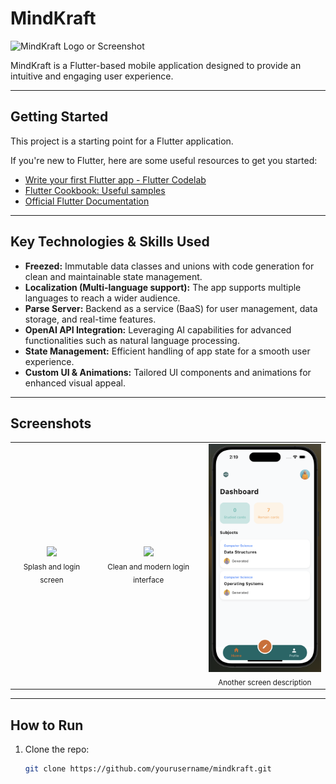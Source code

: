 # MindKraft

![MindKraft Logo or Screenshot](./assets/images/mindkraft_screenshot.png)

MindKraft is a Flutter-based mobile application designed to provide an intuitive and engaging user experience.

---

## Getting Started

This project is a starting point for a Flutter application.

If you're new to Flutter, here are some useful resources to get you started:

- [Write your first Flutter app - Flutter Codelab](https://docs.flutter.dev/get-started/codelab)
- [Flutter Cookbook: Useful samples](https://docs.flutter.dev/cookbook)
- [Official Flutter Documentation](https://docs.flutter.dev/)

---

## Key Technologies & Skills Used

- **Freezed:** Immutable data classes and unions with code generation for clean and maintainable state management.
- **Localization (Multi-language support):** The app supports multiple languages to reach a wider audience.
- **Parse Server:** Backend as a service (BaaS) for user management, data storage, and real-time features.
- **OpenAI API Integration:** Leveraging AI capabilities for advanced functionalities such as natural language processing.
- **State Management:** Efficient handling of app state for a smooth user experience.
- **Custom UI & Animations:** Tailored UI components and animations for enhanced visual appeal.

---

## Screenshots

<table>
  <tr>
    <td align="center">
      <img src="./assets/screenShots/۱.png" width="200" />
      <br/>
      <sub>Splash and login screen </sub>
    </td>
    <td align="center">
      <img src="./assets/images/2.png" width="200" />
      <br/>
      <sub>Clean and modern login interface</sub>
    </td>
    <td align="center">
      <img src="./assets/screenShots/3.png" width="200" />
      <br/>
      <sub>Another screen description</sub>
    </td>
  </tr>
</table>

---

## How to Run

1. Clone the repo:
   ```bash
   git clone https://github.com/yourusername/mindkraft.git

